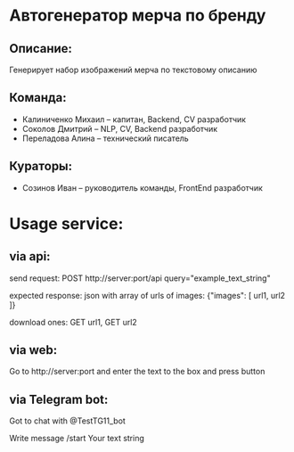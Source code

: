# Автогенератор мерча по бренду

## Описание:

Генерирует набор изображений мерча по текстовому описанию

## Команда:
- Калиниченко Михаил – капитан, Backend, CV разработчик
- Соколов Дмитрий – NLP, CV, Backend разработчик
- Переладова Алина – технический писатель 

## Кураторы:
- Созинов Иван – руководитель команды, FrontEnd разработчик

# Usage service: 

## via api:

send request: POST http://server:port/api query="example_text_string"

expected response: json with array of urls of images: {"images": [ url1, url2 ]}

download ones: GET url1, GET url2

## via web:

Go to http://server:port and enter the text to the box and press button

## via Telegram bot:

Got to chat with @TestTG11_bot

Write message /start Your text string
